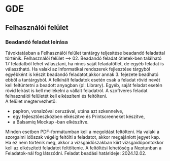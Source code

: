 # GDE
## Felhasználói felület
### Beadandó feladat leírása
Távoktatásban a Felhasználói felület tantárgy teljesítése beadandó feladattal történik. Felhasználói felület --> 02. Beadandó feladat ötletek-ben található 17 feladatból lehet választani, ha nincs saját feladatötlet, de egyéb feladat is választható. Ha valaki az Informatikai rendszerek fejlesztése tárgyból egyébként is készít beadandó feladatot,akkor annak 3. fejezete beadható ebből a tantárgyból. A felkínált feladatok esetén csak a feladat rövid nevét kell feltüntetni a beadott anyagban (pl: Library). Egyéb, saját feladat esetén rövid leírást is kell mellékelni a vállalt feladatról. A szoftveres feladat felhasználói felületét kell elkészíteni és feltölteni.<br/>
A felület megtervezhető:
- papíron, vonalzóval ceruzával, utána azt szkennelve,
- egy fejlesztőeszközben elkészítve és Printscreeneket készítve,
- a Balsamiq Mockup -ban elkészítve.

Minden esetben PDF-formátumban kell a megoldást feltölteni. Ha valaki a szorgalmi időszak végéig feltölti a feladatot, akkor megajánlott jegyet kap. Ha ez nem történik meg, akkor a vizsgaidőszakban kiírt vizsgaidőpontokkor kell az elkészített feladatot feltöltenie. A feltöltési lehetőség a Neptunban a Feladatok-nál fog látszódni.
Feladat beadási határideje: 2024.12.02.
